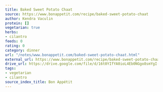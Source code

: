 ```yaml
---
title: Baked Sweet Potato Chaat
source: https://www.bonappetit.com/recipe/baked-sweet-potato-chaat
author: Kendra Vaculin
protein: []
vegetarian: true
herbs:
- cilantro
feeds: 0
rating: 0
category: dinner
url: "/notes/www.bonappetit.com/baked-sweet-potato-chaat.html"
external_url: https://www.bonappetit.com/recipe/baked-sweet-potato-chaat
drive_url: https://drive.google.com/file/d/16t0YIfYA0ioL4Eb0NGgo8smYgI-E_Fu1/view?usp=drive_link
tags:
- vegetarian
- cilantro
source_index_title: Bon Appétit
---
```



